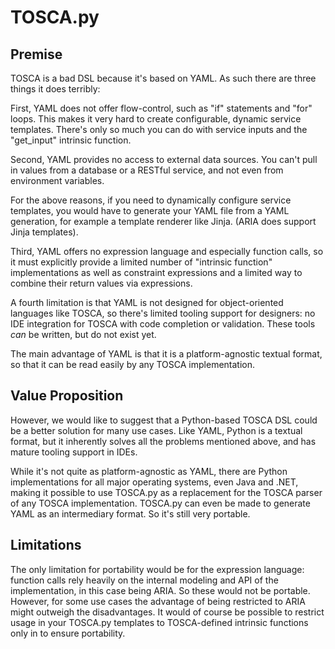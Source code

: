 
TOSCA.py
========

Premise
-------

TOSCA is a bad DSL because it's based on YAML. As such there are three things it does terribly:

First, YAML does not offer flow-control, such as "if" statements and "for" loops. This makes it
very hard to create configurable, dynamic service templates. There's only so much you can do with
service inputs and the "get_input" intrinsic function.

Second, YAML provides no access to external data sources. You can't pull in values from a database
or a RESTful service, and not even from environment variables.

For the above reasons, if you need to dynamically configure service templates, you would have to
generate your YAML file from a YAML generation, for example a template renderer like Jinja.
(ARIA does support Jinja templates).

Third, YAML offers no expression language and especially function calls, so it must explicitly
provide a limited number of "intrinsic function" implementations as well as constraint expressions
and a limited way to combine their return values via expressions.

A fourth limitation is that YAML is not designed for object-oriented languages like TOSCA, so
there's limited tooling support for designers: no IDE integration for TOSCA with code completion or
validation. These tools *can* be written, but do not exist yet.

The main advantage of YAML is that it is a platform-agnostic textual format, so that it can be read
easily by any TOSCA implementation.

Value Proposition
-----------------

However, we would like to suggest that a Python-based TOSCA DSL could be a better solution for
many use cases. Like YAML, Python is a textual format, but it inherently solves all the problems
mentioned above, and has mature tooling support in IDEs.

While it's not quite as platform-agnostic as YAML, there are Python implementations for all major
operating systems, even Java and .NET, making it possible to use TOSCA.py as a replacement for
the TOSCA parser of any TOSCA implementation. TOSCA.py can even be made to generate YAML as an
intermediary format. So it's still very portable.

Limitations
-----------

The only limitation for portability would be for the expression language: function calls rely
heavily on the internal modeling and API of the implementation, in this case being ARIA. So these
would not be portable. However, for some use cases the advantage of being restricted to ARIA might
outweigh the disadvantages. It would of course be possible to restrict usage in your TOSCA.py
templates to TOSCA-defined intrinsic functions only in to ensure portability. 
